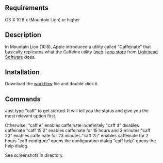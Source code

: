 ## Requirements ##

OS X 10.8.x (Mountain Lion) or higher

## Description ##

In Mountain Lion (10.8), Apple introduced a utility called "Caffeinate" that basically replicates what the Caffeine utility ([web](http://lightheadsw.com/caffeine/) | [app store](http://itunes.apple.com/us/app/caffeine/id411246225) from [Lighthead Software](http://lightheadsw.com/) does.

## Installation ##
Download the [workflow](https://github.com/packal/repository/raw/master/com.shawn.patrick.rice.caffeinate.control/caffeinate_control.alfredworkflow) file and double click it.

## Commands ##

Just type "caff" to get started. It will tell you the status and give you the most relevant option first.

Otherwise: 
	"caff e" enables caffeinate indefinitely
	"caff d" disables caffeinate
	"caff 15 2" enables caffeinate for 15 hours and 2 minutes
	"caff 23" enables caffeinate for 23 minutes
	"caff 2h" enables caffeinate for 2 hours
	"caff configure" opens the configuration dialog
	"caff help" opens the help dialog.

See screenshots in directory.


